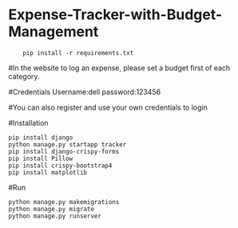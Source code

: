 # Expense-Tracker-with-Budget-Management

        pip install -r requirements.txt



#In the website to log an expense, please set a budget first of each category.

#Credentials
Username:dell
password:123456

#You can also register and use your own credentials to login

#Installation

    pip install django
    python manage.py startapp tracker
    pip install django-crispy-forms
    pip install Pillow
    pip install crispy-bootstrap4
    pip install matplotlib

#Run


    python manage.py makemigrations
    python manage.py migrate
    python manage.py runserver


